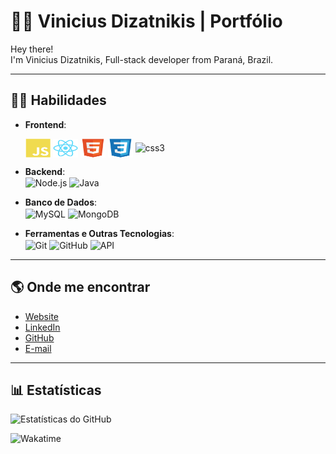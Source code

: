 # 👨‍💻 Vinicius Dizatnikis | Portfólio

Hey there!  
I'm Vinicius Dizatnikis, Full-stack developer from Paraná, Brazil.

---

## 🧑‍💻 Habilidades

- **Frontend**:
  <div style="display: inline_block">
    <img align="center" height="30" width="40" alt="javascript" src="https://raw.githubusercontent.com/devicons/devicon/master/icons/javascript/javascript-plain.svg">
    <img align="center" height="30" width="40" alt="react" src="https://raw.githubusercontent.com/devicons/devicon/master/icons/react/react-original.svg">    
    <img align="center" height="30" width="40" alt="html5" src="https://raw.githubusercontent.com/devicons/devicon/master/icons/html5/html5-original.svg">
    <img align="center" height="30" width="40" alt="css3" src="https://raw.githubusercontent.com/devicons/devicon/master/icons/css3/css3-original.svg">
     <img align="center" height="30" width="40" alt="css3" src="https://cdn.jsdelivr.net/gh/devicons/devicon@latest/devicon.min.css">
  </div>

- **Backend**:  
  <img align="center" height="30" width="auto" alt="Node.js" src="https://img.shields.io/badge/-Node.js-5d5d5d?style=flat&logo=node.js">
  <img align="center" height="30" width="auto" alt="Java" src="https://img.shields.io/badge/-Java-5d5d5d?style=flat&logo=java">

- **Banco de Dados**:  
  <img align="center" height="30" width="auto" alt="MySQL" src="https://img.shields.io/badge/-MySQL-5d5d5d?style=flat&logo=mysql">
  <img align="center" height="30" width="auto" alt="MongoDB" src="https://img.shields.io/badge/-MongoDB-5d5d5d?style=flat&logo=mongodb">

- **Ferramentas e Outras Tecnologias**:  
  <img align="center" height="30" width="auto" alt="Git" src="https://img.shields.io/badge/-Git-5d5d5d?style=flat&logo=git">
  <img align="center" height="30" width="auto" alt="GitHub" src="https://img.shields.io/badge/-GitHub-5d5d5d?style=flat&logo=github">
  <img align="center" height="30" width="auto" alt="API" src="https://img.shields.io/badge/-API-5d5d5d?style=flat&logo=api">

---

## 🌎 Onde me encontrar

- [Website](https://viniciusportifolio.vercel.app)  
- [LinkedIn](https://www.linkedin.com/in/viniciusdizatnikis/)  
- [GitHub](https://github.com/ViniciusDizatnikis)  
- [E-mail](mailto:vdizatnikis@gmail.com)

---

## 📊 Estatísticas

![Estatísticas do GitHub](https://github-readme-stats.vercel.app/api?username=viniciusdizatnikis&show_icons=true&hide_title=true&hide=prs&theme=radical)

![Wakatime](https://wakatime.com/badge/user/7c8afd8e-6490-43bb-b980-a081626d34af.svg)
